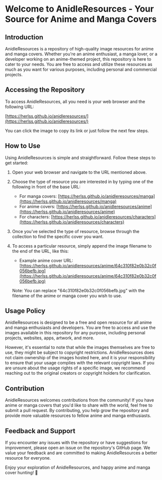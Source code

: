 # Welcome to AnidleResources - Your Source for Anime and Manga Covers

## Introduction

AnidleResources is a repository of high-quality image resources for anime and manga covers. Whether you're an anime enthusiast, a manga lover, or a developer working on an anime-themed project, this repository is here to cater to your needs. You are free to access and utilize these resources as much as you want for various purposes, including personal and commercial projects.

## Accessing the Repository

To access AnidleResources, all you need is your web browser and the following URL:

[https://herlss.github.io/anidleresources/](https://herlss.github.io/anidleresources/)

You can click the image to copy its link or just follow the next few steps.

## How to Use

Using AnidleResources is simple and straightforward. Follow these steps to get started:

1. Open your web browser and navigate to the URL mentioned above.

2. Choose the type of resource you are interested in by typing one of the following in front of the base URL:

   - For manga covers: [https://herlss.github.io/anidleresources/manga](https://herlss.github.io/anidleresources/manga)
   - For anime covers: [https://herlss.github.io/anidleresources/anime](https://herlss.github.io/anidleresources/anime)
   - For characters: [https://herlss.github.io/anidleresources/characters](https://herlss.github.io/anidleresources/characters)

3. Once you've selected the type of resource, browse through the collection to find the specific cover you want.

4. To access a particular resource, simply append the image filename to the end of the URL, like this:

   - Example anime cover URL: [https://herlss.github.io/anidleresources/anime/64c310f82e0b32c0f056befb.jpg](https://herlss.github.io/anidleresources/anime/64c310f82e0b32c0f056befb.jpg)

   Note: You can replace "64c310f82e0b32c0f056befb.jpg" with the filename of the anime or manga cover you wish to use.

## Usage Policy

AnidleResources is designed to be a free and open resource for all anime and manga enthusiasts and developers. You are free to access and use the images available in this repository for any purpose, including personal projects, websites, apps, artwork, and more.

However, it's essential to note that while the images themselves are free to use, they might be subject to copyright restrictions. AnidleResources does not claim ownership of the images hosted here, and it is your responsibility to ensure that your usage complies with the relevant copyright laws. If you are unsure about the usage rights of a specific image, we recommend reaching out to the original creators or copyright holders for clarification.

## Contribution

AnidleResources welcomes contributions from the community! If you have anime or manga covers that you'd like to share with the world, feel free to submit a pull request. By contributing, you help grow the repository and provide more valuable resources to fellow anime and manga enthusiasts.

## Feedback and Support

If you encounter any issues with the repository or have suggestions for improvement, please open an issue on the repository's GitHub page. We value your feedback and are committed to making AnidleResources a better resource for everyone.

Enjoy your exploration of AnidleResources, and happy anime and manga cover hunting! 🌟

